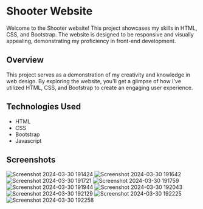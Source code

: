 # Shooter Website

Welcome to the Shooter website! This project showcases my skills in HTML, CSS, and Bootstrap. The website is designed to be responsive and visually appealing, demonstrating my proficiency in front-end development.

## Overview

This project serves as a demonstration of my creativity and knowledge in web design. By exploring the website, you'll get a glimpse of how I've utilized HTML, CSS, and Bootstrap to create an engaging user experience.

## Technologies Used

- HTML
- CSS
- Bootstrap
- Javascript


## Screenshots


![Screenshot 2024-03-30 191424](https://github.com/namratapatil2411/Shooter/assets/142895142/c4acf0a5-2006-4554-a47b-dbbcd45c0b69)
![Screenshot 2024-03-30 191642](https://github.com/namratapatil2411/Shooter/assets/142895142/a51088cf-8107-4518-839d-b6fbbd319b8d)
![Screenshot 2024-03-30 191721](https://github.com/namratapatil2411/Shooter/assets/142895142/f0848180-cdd2-4d6e-966d-eb99cee67402)
![Screenshot 2024-03-30 191759](https://github.com/namratapatil2411/Shooter/assets/142895142/a55153b1-fc88-41b6-80f9-8196969a7541)
![Screenshot 2024-03-30 191944](https://github.com/namratapatil2411/Shooter/assets/142895142/b2314375-4849-4a19-8ec2-9b4f819b7be6)
![Screenshot 2024-03-30 192043](https://github.com/namratapatil2411/Shooter/assets/142895142/3846ac31-617c-4f8c-98fc-1c7e8b167122)
![Screenshot 2024-03-30 192129](https://github.com/namratapatil2411/Shooter/assets/142895142/830463ce-f380-41c5-87be-a20474c9d00b)
![Screenshot 2024-03-30 192225](https://github.com/namratapatil2411/Shooter/assets/142895142/c982b050-3822-4e3b-b16e-e934edb097cb)
![Screenshot 2024-03-30 192258](https://github.com/namratapatil2411/Shooter/assets/142895142/3c862493-ca58-41ea-ab0c-e6b134f77ac8)


